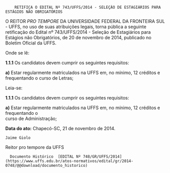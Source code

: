         RETIFICA O EDITAL Nº 743/UFFS/2014 - SELEÇÃO DE ESTAGIÁRIOS PARA ESTÁGIOS NÃO OBRIGATÓRIOS  

O REITOR *PRO TEMPORE* DA UNIVERSIDADE FEDERAL DA FRONTEIRA SUL - UFFS, no uso de suas atribuições legais, torna pública a seguinte retificação do Edital nº 743/UFFS/2014 - Seleção de Estagiários para Estágios não Obrigatórios, de 20 de novembro de 2014, publicado no Boletim Oficial da UFFS.

 Onde se lê:

 **1.1.1** Os candidatos devem cumprir os seguintes requisitos:

 **a)** Estar regularmente matriculados na UFFS em, no mínimo, 12 créditos e frequentando o curso de Letras;

 Leia-se:

 **1.1.1** Os candidatos devem cumprir os seguintes requisitos:

 **a)** Estar regularmente matriculados na UFFS em, no mínimo, 12 créditos e frequentando o   
 curso de Administração;

  

   **Data do ato:** Chapecó-SC, 21 de novembro de 2014.   
 

    Jaime Giolo   
 Reitor pro tempore da UFFS 

      Documento Histórico  [EDITAL Nº 748/GR/UFFS/2014](https://www.uffs.edu.br/atos-normativos/edital/gr/2014-0748/@@download/documento_historico)     
      